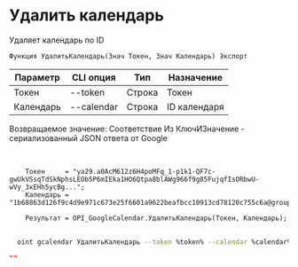 ﻿---
sidebar_position: 5
---

# Удалить календарь
 Удаляет календарь по ID



`Функция УдалитьКалендарь(Знач Токен, Знач Календарь) Экспорт`

  | Параметр | CLI опция | Тип | Назначение |
  |-|-|-|-|
  | Токен | --token | Строка | Токен |
  | Календарь | --calendar | Строка | ID календаря |

  
  Возвращаемое значение:   Соответствие Из КлючИЗначение - сериализованный JSON ответа от Google

<br/>




```bsl title="Пример кода"
    Токен     = "ya29.a0AcM612z6H4poMFq_1-p1k1-QF7c-gwUkVSsqTdSkNphsLEOb5P6mIEka1HO6Qtpa8blAWg966f9g85FujqfIsORbwU-wVy_3xEHh5ycBg...";
    Календарь = "1b68863d126f9c4d9e971c673e25f6601a9622beafbcc10913cd78120c755c6a@group.calendar.google.com";

    Результат = OPI_GoogleCalendar.УдалитьКалендарь(Токен, Календарь);
```



```sh title="Пример команды CLI"
    
  oint gcalendar УдалитьКалендарь --token %token% --calendar %calendar%

```

```json title="Результат"
""
```
